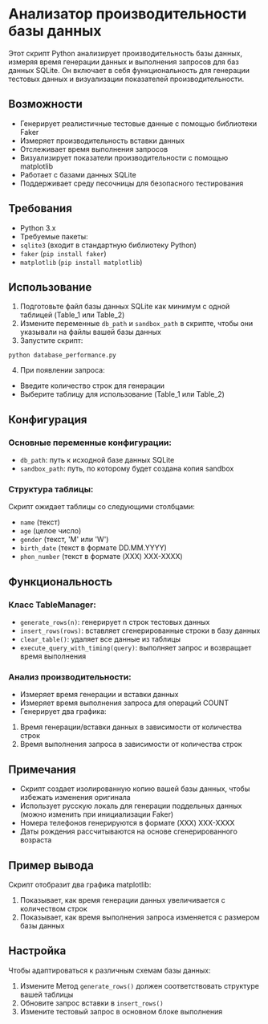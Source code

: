 # Анализатор производительности базы данных

Этот скрипт Python анализирует производительность базы данных, измеряя время генерации данных и выполнения запросов для баз данных SQLite. Он включает в себя функциональность для генерации тестовых данных и визуализации показателей производительности.

## Возможности

- Генерирует реалистичные тестовые данные с помощью библиотеки Faker
- Измеряет производительность вставки данных
- Отслеживает время выполнения запросов
- Визуализирует показатели производительности с помощью matplotlib
- Работает с базами данных SQLite
- Поддерживает среду песочницы для безопасного тестирования

## Требования

- Python 3.x
- Требуемые пакеты:
- `sqlite3` (входит в стандартную библиотеку Python)
- `faker` (`pip install faker`)
- `matplotlib` (`pip install matplotlib`)

## Использование

1. Подготовьте файл базы данных SQLite как минимум с одной таблицей (Table_1 или Table_2)
2. Измените переменные `db_path` и `sandbox_path` в скрипте, чтобы они указывали на файлы вашей базы данных
3. Запустите скрипт:
```
python database_performance.py
```
4. При появлении запроса:
- Введите количество строк для генерации
- Выберите таблицу для использование (Table_1 или Table_2)

## Конфигурация

### Основные переменные конфигурации:
- `db_path`: путь к исходной базе данных SQLite
- `sandbox_path`: путь, по которому будет создана копия sandbox

### Структура таблицы:
Скрипт ожидает таблицы со следующими столбцами:
- `name` (текст)
- `age` (целое число)
- `gender` (текст, 'M' или 'W')
- `birth_date` (текст в формате DD.MM.YYYY)
- `phon_number` (текст в формате (XXX) XXX-XXXX)

## Функциональность

### Класс TableManager:
- `generate_rows(n)`: генерирует n строк тестовых данных
- `insert_rows(rows)`: вставляет сгенерированные строки в базу данных
- `clear_table()`: удаляет все данные из таблицы
- `execute_query_with_timing(query)`: выполняет запрос и возвращает время выполнения

### Анализ производительности:
- Измеряет время генерации и вставки данных
- Измеряет время выполнения запроса для операций COUNT
- Генерирует два графика:
1. Время генерации/вставки данных в зависимости от количества строк
2. Время выполнения запроса в зависимости от количества строк

## Примечания

- Скрипт создает изолированную копию вашей базы данных, чтобы избежать изменения оригинала
- Использует русскую локаль для генерации поддельных данных (можно изменить при инициализации Faker)
- Номера телефонов генерируются в формате (XXX) XXX-XXXX
- Даты рождения рассчитываются на основе сгенерированного возраста

## Пример вывода

Скрипт отобразит два графика matplotlib:
1. Показывает, как время генерации данных увеличивается с количеством строк
2. Показывает, как время выполнения запроса изменяется с размером базы данных

## Настройка

Чтобы адаптироваться к различным схемам базы данных:
1. Измените Метод `generate_rows()` должен соответствовать структуре вашей таблицы
2. Обновите запрос вставки в `insert_rows()`
3. Измените тестовый запрос в основном блоке выполнения
